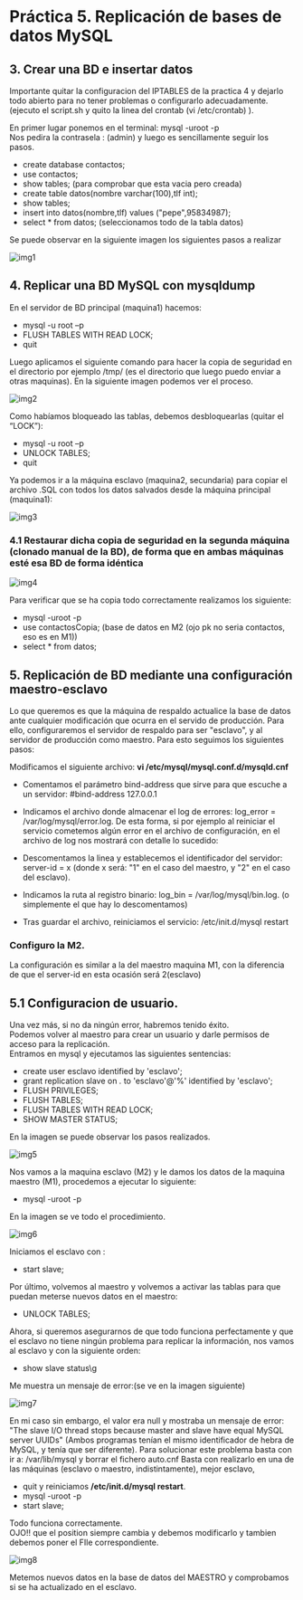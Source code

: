 # Práctica 5. Replicación de bases de datos MySQL  
## 3. Crear una BD e insertar datos  
Importante quitar la configuracion del IPTABLES de la practica 4 y dejarlo todo abierto para no tener problemas o configurarlo adecuadamente.
(ejecuto el script.sh y quito la linea del crontab (vi /etc/crontab) ).  

En primer lugar ponemos en el terminal: mysql -uroot -p  
Nos pedira la contrasela : (admin) y luego es sencillamente seguir los pasos.

+ create database contactos;
+ use contactos;
+ show tables; (para comprobar que esta vacia pero creada)
+ create table datos(nombre varchar(100),tlf int);
+ show tables;
+ insert into datos(nombre,tlf) values ("pepe",95834987);
+ select * from datos; (seleccionamos todo de la tabla datos)  

Se puede observar en la siguiente imagen los siguientes pasos a realizar  

![img1](https://github.com/miguelUGR/swap1718/blob/master/Practicas/practica5/img1.png)  

## 4. Replicar una BD MySQL con mysqldump

En el servidor de BD principal (maquina1) hacemos:  
+ mysql -u root –p  
+ FLUSH TABLES WITH READ LOCK;
+ quit

Luego aplicamos el siguiente comando para hacer la copia de seguridad en el directorio por ejemplo /tmp/ (es el directorio que luego puedo enviar a otras maquinas). En la siguiente imagen podemos ver el proceso.

![img2](https://github.com/miguelUGR/swap1718/blob/master/Practicas/practica5/img2.png)  

Como habíamos bloqueado las tablas, debemos desbloquearlas (quitar el “LOCK”):
+ mysql -u root –p
+ UNLOCK TABLES;
+ quit

Ya podemos ir a la máquina esclavo (maquina2, secundaria) para copiar el archivo .SQL con todos los datos salvados desde la máquina principal (maquina1):  

![img3](https://github.com/miguelUGR/swap1718/blob/master/Practicas/practica5/img3.png)  

### 4.1 Restaurar dicha copia de seguridad en la segunda máquina (clonado manual de la BD), de forma que en ambas máquinas esté esa BD de forma idéntica

![img4](https://github.com/miguelUGR/swap1718/blob/master/Practicas/practica5/img4.png)  

Para verificar que se ha copia todo correctamente realizamos los siguiente:
+ mysql -uroot -p  
+ use contactosCopia; (base de datos en M2 (ojo pk no seria contactos, eso es en M1))
+ select * from datos;


## 5. Replicación de BD mediante una configuración maestro-esclavo

Lo  que queremos es que la máquina de respaldo actualice la base de datos ante cualquier modificación que ocurra en el servido de producción. 
Para ello, configuraremos el servidor de respaldo para ser "esclavo", y al servidor de producción como maestro. Para esto seguimos los siguientes pasos:  

Modificamos el siguiente archivo: **vi /etc/mysql/mysql.conf.d/mysqld.cnf**  
+ Comentamos el parámetro bind-address que sirve para que escuche a un servidor: #bind-address 127.0.0.1

+ Indicamos el archivo donde almacenar el log de errores: log_error = /var/log/mysql/error.log.
De esta forma, si por ejemplo al reiniciar el servicio cometemos algún error en el archivo de configuración, en el archivo de log nos mostrará con detalle lo sucedido:  

+ Descomentamos la linea y establecemos el identificador del servidor: server-id = x (donde x será: "1" en el caso del maestro, y "2" en el caso del esclavo).

+ Indicamos la ruta al registro binario: log_bin = /var/log/mysql/bin.log.  (o simplemente el que hay lo descomentamos)  
+ Tras guardar el archivo, reiniciamos el servicio: /etc/init.d/mysql restart  

### Configuro la M2. 

La configuración es similar a la del maestro maquina M1, con la diferencia de que el server-id en esta ocasión será 2(esclavo)

## 5.1 Configuracion de usuario.  
Una vez más, si no da ningún error, habremos tenido éxito.  
Podemos volver al maestro para crear un usuario y darle permisos de acceso para la replicación.  
Entramos en mysql y ejecutamos las siguientes sentencias:  
+ create user  esclavo identified by 'esclavo';
+ grant replication slave on  *.* to 'esclavo'@'%' identified by 'esclavo';
+ FLUSH PRIVILEGES;
+ FLUSH TABLES;
+ FLUSH TABLES WITH READ LOCK;
+ SHOW MASTER STATUS;

En la imagen se puede observar los pasos realizados.  

![img5](https://github.com/miguelUGR/swap1718/blob/master/Practicas/practica5/img5.png)  


Nos vamos a la maquina esclavo (M2) y le damos los datos de la maquina maestro (M1), procedemos a  ejecutar lo siguiente:
+ mysql -uroot -p  

En la imagen se ve todo el procedimiento.


![img6](https://github.com/miguelUGR/swap1718/blob/master/Practicas/practica5/img6.png)  

Iniciamos el esclavo con :
+ start slave;


Por último, volvemos al maestro y volvemos a activar las tablas para que puedan meterse nuevos datos en el maestro:
+ UNLOCK TABLES;

Ahora, si queremos asegurarnos de que todo funciona perfectamente y que el esclavo no tiene ningún problema para replicar la información, nos vamos al esclavo y con la siguiente orden:
+ show slave status\g 

Me muestra un mensaje de error:(se ve en la imagen siguiente)

![img7](https://github.com/miguelUGR/swap1718/blob/master/Practicas/practica5/img7.png)  

En mi caso sin embargo, el valor era null y mostraba un mensaje de error: "The slave I/O thread stops because master and slave have equal MySQL server UUIDs" (Ambos programas tenían el mismo identificador de hebra de MySQL, y tenía que ser diferente). Para solucionar este problema basta con ir a: /var/lib/mysql y borrar el fichero auto.cnf Basta con realizarlo en una de las máquinas (esclavo o maestro, indistintamente), mejor esclavo, 
+ quit y reiniciamos **/etc/init.d/mysql restart**.
+ mysql -uroot -p  
+ start slave;  

Todo funciona correctamente.  
OJO!! que el position siempre cambia y debemos modificarlo y tambien debemos poner el FIle correspondiente.

![img8](https://github.com/miguelUGR/swap1718/blob/master/Practicas/practica5/img8.png)  


Metemos nuevos datos en la base de datos del MAESTRO y comprobamos si se ha actualizado en el esclavo.